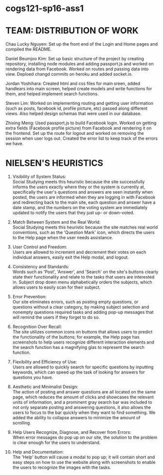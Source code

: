 # cogs121-sp16-ass1

TEAM: DISTRIBUTION OF WORK
==========================
Chau Lucky Nguyen: Set up the front end of the Login and Home pages and compiled the README.  

Daniel Beumjoo Kim: Set up basic structure of the project by creating repository, installing node modules and adding passport.js and worked on rendering data from Facebook. Worked on routes and passing data into view. Deploed changd commits on heroku and added socket.io.  

Jordan Yoshihara: Created html and css files for main sreen, added handlears into main screen, helped create models and write functions for them, and helped implement search functions.  

Steven Lim: Worked on implementing routing and getting user information (such as posts, facebook id, profile picture, etc) passed along different views. Also helped design schemas that were used in our database. 

Zhixing Meng: Used passport.js to build Facebook login. Worked on getting extra fields (Facebook profile picture) from Facebook and rendering it on the frontend. Set up the route for logout and worked on removing the session when user logs out. Created the error list to keep track of the errors we have. 


NIELSEN'S HEURISTICS 
====================

1. Visibility of System Status:   
Social Studying meets this heuristic because the site successfully informs the users exactly where they or the system is currently at, specifically the user's questions and answers are seen instantly when posted, the users are informed when they are logging in with Facebook and redirecting back to the main site, each question and answer have a date stamp, and the numbers on the voting system are immediately updated to notify the users that they just up- or down-voted.

2. Match Between System and the Real World:  
Social Studying meets this heuristic because the site matches real world conventions, such as the 'Question Mark' icon, which directs the users to the Help page when the user needs assistance. 

3. User Control and Freedom:  
Users are allowed to increment and decrement their votes on each individual answers, easily exit the Help modal, and logout. 

4. Consistency and Standards:  
Words such as 'Post', 'Answer', and 'Search' on the site's buttons clearly state their functionality and relate to the tasks that users are interested in. Subject drop down menu alphabetically orders the subjects, which allows users to easily scan for their subject.

5. Error Prevention:  
Our site eliminates errors, such as posting empty questions, or questions without a clear category, by making subject selection and nonempty questions required tasks and adding pop-up messages that will remind the users if they forget to do so. 

6. Recognition Over Recall:  
The site utilizes common icons on buttons that allows users to predict the functionality of the buttons; for example, the Help page has screenshots to help users recognize different interaction elements and the search function has a magnifying glas to represent the search function. 

7. Flexibility and Efficiency of Use:  
Users are allowed to quickly search for specific questions by inputting keywords, which can speed up the task of looking for answers for questions you have. 

8. Aesthetic and Minimalist Design:   
The action of posting and answer questions are all located on the same page, which reduces the amount of clicks and showcases the relevant units of information, and a prominent gray search bar was included to not only separate posting and answering questions, it also allows the users to focus to the bar quickly when they want to find something. We added the ability to collapse answers to minimize the amount of scrolling.

9. Help Users Recognize, Diagnose, and Recover from Errors:  
When error messages do pop up on our site, the solution to the problem is clear enough for the users to understand. 

10. Help and Documentation:   
The 'Help' button will cause a modal to pop up; it will contain short and easy steps on how to use the website along with screenshots to enable the users to recognize the images with the tasks. 
